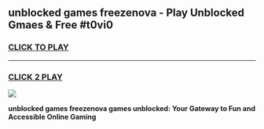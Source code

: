 
## unblocked games freezenova - Play Unblocked Gmaes & Free #t0vi0
<h3>
<a href="https://news.freeplayer.one?title=unblocked_games_freezenova&ref=03M">CLICK TO PLAY</a></h3>
<hr>

<h3>
<a href="https://news.freeplayer.one?title=unblocked_games_freezenova&ref=03M">CLICK 2 PLAY</a>
  
</h3>

<a href="https://news.freeplayer.one?title=unblocked_games_freezenova&ref=03M"><img src="https://clearcache.store/games.png"></a>


**unblocked games freezenova games unblocked: Your Gateway to Fun and Accessible Online Gaming**
